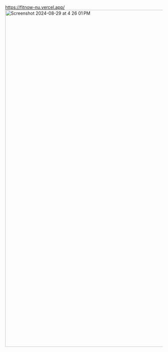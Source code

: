 https://fitnow-nu.vercel.app/
<img width="1072" alt="Screenshot 2024-08-29 at 4 26 01 PM" src="https://github.com/user-attachments/assets/d183e861-00d5-4938-a947-268870db6a22">
